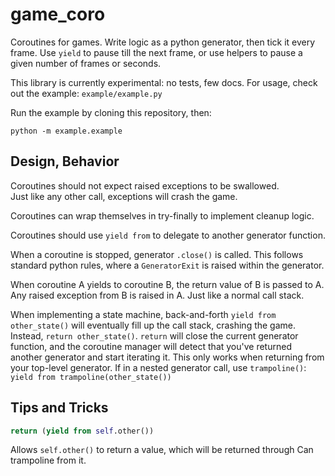 # game_coro

Coroutines for games. Write logic as a python generator, then tick it every
frame. Use `yield` to pause till the next frame, or use helpers to pause a given
number of frames or seconds.

This library is currently experimental: no tests, few docs.  For usage, check
out the example: `example/example.py`

Run the example by cloning this repository, then:

```shell
python -m example.example
```

## Design, Behavior

Coroutines should not expect raised exceptions to be swallowed.  
Just like any other call, exceptions will crash the game.

Coroutines can wrap themselves in try-finally to implement cleanup logic.

Coroutines should use `yield from` to delegate to another generator function.

When a coroutine is stopped, generator `.close()` is called.  This follows
standard python rules, where a `GeneratorExit` is raised within the generator.

When coroutine A yields to coroutine B, the return value of B is passed to A.
Any raised exception from B is raised in A.  Just like a normal call stack.

When implementing a state machine, back-and-forth `yield from other_state()`
will eventually fill up the call stack, crashing the game.  Instead,
`return other_state()`.
`return` will close the current generator function, and the coroutine manager
will detect that you've returned another generator and start iterating it.
This only works when returning from your top-level generator.  If in a nested
generator call, use `trampoline()`: `yield from trampoline(other_state())`

## Tips and Tricks

```python
return (yield from self.other())
```

Allows `self.other()` to return a value, which will be returned through
Can trampoline from it.
